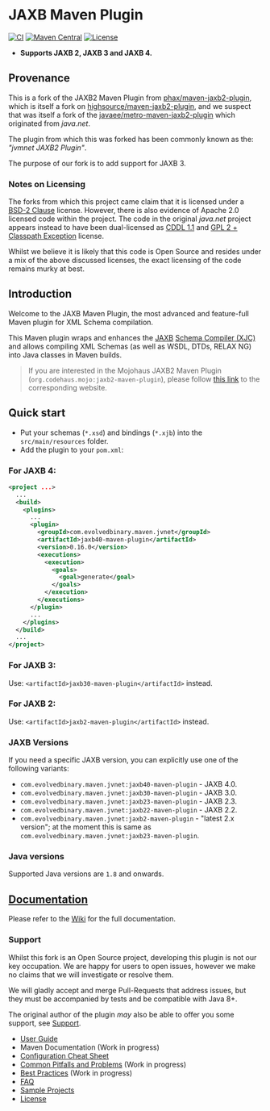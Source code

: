 # JAXB Maven Plugin

[![CI](https://github.com/evolvedbinary/maven-jaxb2-plugin/workflows/CI/badge.svg)](https://github.com/evolvedbinary/jvnet-jaxb-maven-plugin/actions?query=workflow%3ACI)
[![Maven Central](https://img.shields.io/maven-central/v/com.evolvedbinary.maven.jvnet/jaxb-maven-plugin-project.svg?label=Maven%20Central)](https://search.maven.org/search?q=g:%22com.evolvedbinary.maven.jvnet%22%20AND%20a:%22jaxb-maven-plugin-project%22)
[![License](https://img.shields.io/badge/license-BSD%202-blue.svg)](https://opensource.org/licenses/BSD-2-Clause)

* **Supports JAXB 2, JAXB 3 and JAXB 4.**

## Provenance
This is a fork of the JAXB2 Maven Plugin from [phax/maven-jaxb2-plugin](https://github.com/phax/maven-jaxb2-plugin),
which is itself a fork on [highsource/maven-jaxb2-plugin](https://github.com/highsource/maven-jaxb2-plugin), and we suspect
that was itself a fork of the [javaee/metro-maven-jaxb2-plugin](https://github.com/javaee/metro-maven-jaxb2-plugin) which originated
from *java.net*.

The plugin from which this was forked has been commonly known as the: *"jvmnet JAXB2 Plugin"*.

The purpose of our fork is to add support for JAXB 3.

### Notes on Licensing
The forks from which this project came claim that it is licensed under a [BSD-2 Clause](https://opensource.org/licenses/BSD-2-Clause) license.
However, there is also evidence of Apache 2.0 licensed code within the project. The code in the original
*java.net* project appears instead to have been dual-licensed as [CDDL 1.1](https://spdx.org/licenses/CDDL-1.1.html) and [GPL 2 + Classpath Exception](https://openjdk.java.net/legal/gplv2+ce.html) license.

Whilst we believe it is likely that this code is Open Source and resides under a mix of the above discussed licenses, the exact licensing of
the code remains murky at best. 

## Introduction

Welcome to the JAXB Maven Plugin, the most advanced and feature-full Maven plugin for XML Schema compilation.

This Maven plugin wraps and enhances the [JAXB](https://jaxb.java.net/) [Schema Compiler (XJC)](http://docs.oracle.com/javase/6/docs/technotes/tools/share/xjc.html) and allows
compiling XML Schemas (as well as WSDL, DTDs, RELAX NG) into Java classes in Maven builds.

> If you are interested in the Mojohaus JAXB2 Maven Plugin (`org.codehaus.mojo:jaxb2-maven-plugin`),
> please follow [this link](https://github.com/mojohaus/jaxb2-maven-plugin) to the corresponding website.

## Quick start

* Put your schemas (`*.xsd`) and bindings (`*.xjb`) into the `src/main/resources` folder.
* Add the plugin to your `pom.xml`:

### For JAXB 4:
```xml
<project ...>
  ...
  <build>
    <plugins>
      ...
      <plugin>
        <groupId>com.evolvedbinary.maven.jvnet</groupId>
        <artifactId>jaxb40-maven-plugin</artifactId>
        <version>0.16.0</version>
        <executions>
          <execution>
            <goals>
              <goal>generate</goal>
            </goals>
          </execution>
        </executions>
      </plugin>
      ...
    </plugins>
  </build>
  ...
</project>
```

### For JAXB 3:
Use: `<artifactId>jaxb30-maven-plugin</artifactId>` instead.

### For JAXB 2:
Use: `<artifactId>jaxb2-maven-plugin</artifactId>` instead.

### JAXB Versions

If you need a specific JAXB version, you can explicitly use one of the following variants:

* `com.evolvedbinary.maven.jvnet:jaxb40-maven-plugin` - JAXB 4.0.
* `com.evolvedbinary.maven.jvnet:jaxb30-maven-plugin` - JAXB 3.0.
* `com.evolvedbinary.maven.jvnet:jaxb23-maven-plugin` - JAXB 2.3.
* `com.evolvedbinary.maven.jvnet:jaxb22-maven-plugin` - JAXB 2.2.
* `com.evolvedbinary.maven.jvnet:jaxb2-maven-plugin` - "latest 2.x version"; at the moment this is same as `com.evolvedbinary.maven.jvnet:jaxb23-maven-plugin`.

### Java versions

Supported Java versions are `1.8` and onwards.

## [Documentation](https://github.com/highsource/maven-jaxb2-plugin/wiki)

Please refer to the [Wiki](https://github.com/highsource/maven-jaxb2-plugin/wiki) for the full documentation.

### Support
Whilst this fork is an Open Source project, developing this plugin is not
our key occupation. We are happy for users to open issues, however we make
no claims that we will investigate or resolve them.

We will gladly accept and merge Pull-Requests that address issues, but they
must be accompanied by tests and be compatible with Java 8+.

The original author of the plugin *may* also be able to offer you some support, see [Support](https://github.com/highsource/maven-jaxb2-plugin/wiki/Support).

* [User Guide](https://github.com/highsource/maven-jaxb2-plugin/wiki/User-Guide)
* Maven Documentation  (Work in progress)
* [Configuration Cheat Sheet](https://github.com/highsource/maven-jaxb2-plugin/wiki/Configuration-Cheat-Sheet)
* [Common Pitfalls and Problems](https://github.com/highsource/maven-jaxb2-plugin/wiki/Common-Pitfalls-and-Problems) (Work in progress)
* [Best Practices](https://github.com/highsource/maven-jaxb2-plugin/wiki/Best-Practices) (Work in progress)
* [FAQ](https://github.com/highsource/maven-jaxb2-plugin/wiki/FAQ)
* [Sample Projects](https://github.com/highsource/maven-jaxb2-plugin/wiki/Sample-Projects)
* [License](https://github.com/evolvedbinary/jvnet-jaxb-maven-plugin/blob/main/LICENSE)
